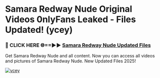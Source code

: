 # Samara Redway Nude Original Videos 0nlyFans Leaked - Files Updated! (ycey)

<h3>🔴 CLICK HERE 🌐==►► <a href="https://tinyurl.com/yc6ubb5a" rel="nofollow">Samara Redway Nude Updated Files</a></h3>

Get Samara Redway Nude and all content. Now you can access all videos and pictures of Samara Redway Nude. New Updated Files 2025!

[![ycey](https://i.imgur.com/7eu0CRL.gif)](https://tinyurl.com/yc6ubb5a)
